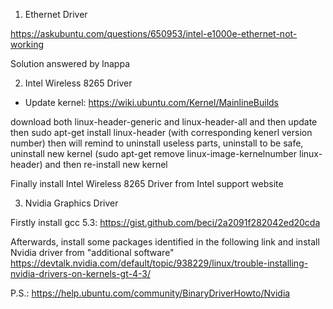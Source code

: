 1. Ethernet Driver

https://askubuntu.com/questions/650953/intel-e1000e-ethernet-not-working 

Solution answered by lnappa

2. Intel Wireless 8265 Driver

- Update kernel: https://wiki.ubuntu.com/Kernel/MainlineBuilds

download both linux-header-generic and linux-header-all
and then update
then sudo apt-get install linux-header (with corresponding kenerl version number)
then will remind to uninstall useless parts, uninstall
to be safe, uninstall new kernel (sudo apt-get remove linux-image-kernelnumber linux-header)
and then re-install new kernel

Finally install Intel Wireless 8265 Driver from Intel support website

3. Nvidia Graphics Driver

Firstly install gcc 5.3:
https://gist.github.com/beci/2a2091f282042ed20cda

Afterwards, install some packages identified in the following link and install Nvidia driver from "additional software"
https://devtalk.nvidia.com/default/topic/938229/linux/trouble-installing-nvidia-drivers-on-kernels-gt-4-3/

P.S.:
https://help.ubuntu.com/community/BinaryDriverHowto/Nvidia

